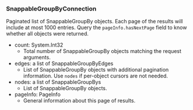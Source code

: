 ### SnappableGroupByConnection
Paginated list of SnappableGroupBy objects. Each page of the results will include at most 1000 entries. Query the `pageInfo.hasNextPage` field to know whether all objects were returned.

- count: System.Int32
  - Total number of SnappableGroupBy objects matching the request arguments.
- edges: a list of SnappableGroupByEdges
  - List of SnappableGroupBy objects with additional pagination information. Use `nodes` if per-object cursors are not needed.
- nodes: a list of SnappableGroupBys
  - List of SnappableGroupBy objects.
- pageInfo: PageInfo
  - General information about this page of results.

